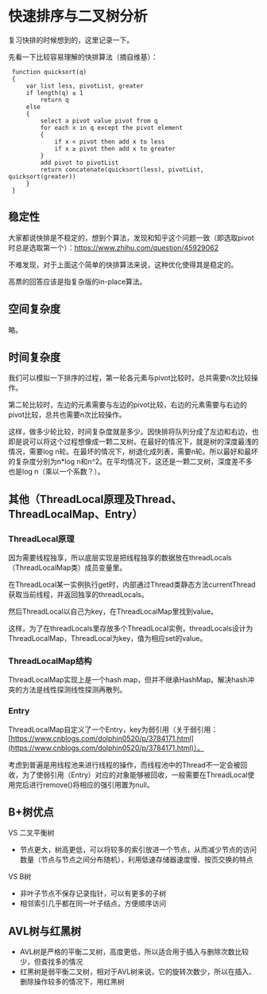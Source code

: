 # 快速排序与二叉树分析

复习快排的时候想到的，这里记录一下。

先看一下比较容易理解的快排算法（摘自维基）：

```
 function quicksort(q)
 {
     var list less, pivotList, greater
     if length(q) ≤ 1 
         return q
     else 
     {
         select a pivot value pivot from q
         for each x in q except the pivot element
         {
             if x < pivot then add x to less
             if x ≥ pivot then add x to greater
         }
         add pivot to pivotList
         return concatenate(quicksort(less), pivotList, quicksort(greater))
     }
 }
```

## 稳定性

大家都说快排是不稳定的，想到个算法，发现和知乎这个问题一致（即选取pivot时总是选取第一个）：https://www.zhihu.com/question/45929062

不难发现，对于上面这个简单的快排算法来说，这种优化使得其是稳定的。

高票的回答应该是指复杂版的in-place算法。

## 空间复杂度

略。

## 时间复杂度

我们可以模拟一下排序的过程，第一轮各元素与pivot比较时，总共需要n次比较操作。

第二轮比较时，左边的元素需要与左边的pivot比较，右边的元素需要与右边的pivot比较，总共也需要n次比较操作。

这样，做多少轮比较，时间复杂度就是多少。因快排将队列分成了左边和右边，也即是说可以将这个过程想像成一颗二叉树。在最好的情况下，就是树的深度最浅的情况，需要log n轮。在最坏的情况下，树退化成列表，需要n轮。所以最好和最坏的复杂度分别为n*log n和n^2。在平均情况下，这还是一颗二叉树，深度差不多也是log n（乘以一个系数？）。

## 其他（ThreadLocal原理及Thread、ThreadLocalMap、Entry）

### ThreadLocal原理

因为需要线程独享，所以底层实现是把线程独享的数据放在threadLocals（ThreadLocalMap类）成员变量里。

在ThreadLocal某一实例执行get时，内部通过Thread类静态方法currentThread获取当前线程，并返回独享的threadLocals。

然后ThreadLocal以自己为key，在ThreadLocalMap里找到value。

这样，为了在threadLocals里存放多个ThreadLocal实例，threadLocals设计为ThreadLocalMap，ThreadLocal为key，值为相应set的value。

### ThreadLocalMap结构

ThreadLocalMap实现上是一个hash map，但并不继承HashMap。解决hash冲突的方法是线性探测线性探测再散列。

### Entry

ThreadLocalMap自定义了一个Entry，key为弱引用（关于弱引用：[https://www.cnblogs.com/dolphin0520/p/3784171.html](https://www.cnblogs.com/dolphin0520/p/3784171.html)）。

考虑到普遍是用线程池来进行线程的操作，而线程池中的Thread不一定会被回收，为了使弱引用（Entry）对应的对象能够被回收，一般需要在ThreadLocal使用完后进行remove()将相应的强引用置为null。

## B+树优点

VS 二叉平衡树
- 节点更大，树高更低，可以将较多的索引放进一个节点，从而减少节点的访问数量（节点与节点之间分布随机），利用低速存储器速度慢、按页交换的特点

VS B树
- 非叶子节点不保存记录指针，可以有更多的子树
- 相邻索引几乎都在同一叶子结点，方便顺序访问

## AVL树与红黑树
- AVL树是严格的平衡二叉树，高度更低，所以适合用于插入与删除次数比较少，但查找多的情况
- 红黑树是弱平衡二叉树，相对于AVL树来说，它的旋转次数少，所以在插入、删除操作较多的情况下，用红黑树
